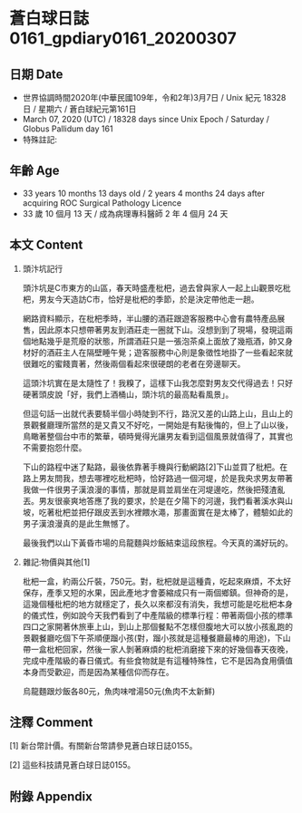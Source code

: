 [_metadata_:encoding]: - "utf-8"
[_metadata_:fileformat]: - "markdown"
[_metadata_:MIME_type]: - "text/plain"
[_metadata_:markdown_version]: - "commonmark version 0.29"
[_metadata_:markdown_spec]: - "https://spec.commonmark.org/0.29/"

# 蒼白球日誌0161_gpdiary0161_20200307 #

## 日期 Date ##

* 世界協調時間2020年(中華民國109年，令和2年)3月7日 / Unix 紀元 18328 日 / 星期六 / 蒼白球紀元第161日
* March 07, 2020 (UTC) / 18328 days since Unix Epoch / Saturday / Globus Pallidum day 161
* 特殊註記:

## 年齡 Age ##

* 33 years 10 months 13 days old / 2 years 4 months 24 days after acquiring ROC Surgical Pathology Licence
* 33 歲 10 個月 13 天 / 成為病理專科醫師 2 年 4 個月 24 天

## 本文 Content ##

1. 頭汴坑記行

    頭汴坑是C市東方的山區，春天時盛產枇杷，過去曾與家人一起上山觀景吃枇杷，男友今天造訪C市，恰好是枇杷的季節，於是決定帶他走一趟。

    網路資料顯示，在枇杷季時，半山腰的酒莊跟遊客服務中心會有農特產品展售，因此原本只想帶著男友到酒莊走一圈就下山。沒想到到了現場，發現這兩個地點幾乎是荒廢的狀態，所謂酒莊只是一張泡茶桌上面放了幾瓶酒，帥又身材好的酒莊主人在隔壁睡午覺；遊客服務中心則是象徵性地掛了一些看起來就很難吃的蜜餞賣著，然後兩個看起來很硬朗的老者在旁邊聊天。

    這頭汴坑實在是太隨性了！我糗了，這樣下山我怎麼對男友交代得過去！只好硬著頭皮說「好，我們上酒桶山，頭汴坑的最高點看風景」。

    但這句話一出就代表要騎半個小時陡到不行，路況又差的山路上山，且山上的景觀餐廳理所當然的是又貴又不好吃，一開始是有點後悔的，但上了山以後，鳥瞰著整個台中市的繁華，頓時覺得光讓男友看到這個風景就值得了，其實也不需要抱怨什麼。

    下山的路程中迷了點路，最後依靠著手機與行動網路[2]下山並買了枇杷。在路上男友問我，想去哪裡吃枇杷時，恰好路過一個河堤，於是我央求男友帶著我做一件很男子漢浪漫的事情，那就是肩並肩坐在河堤邊吃，然後把殘渣亂丟。男友很豪爽地答應了我的要求，於是在夕陽下的河邊，我們看著溪水與山坡，吃著枇杷並把仔跟皮丟到水裡餵水澠，那畫面實在是太棒了，體驗如此的男子漢浪漫真的是此生無憾了。

    最後我們以山下黃昏市場的烏龍麵與炒飯結束這段旅程。今天真的滿好玩的。

2. 雜記:物價與其他[1]

    枇杷一盒，約兩公斤裝，750元。對，枇杷就是這種貴，吃起來麻煩，不太好保存，產季又短的水果，因此產地才會萎縮成只有一兩個鄉鎮。但神奇的是，這幾個種枇杷的地方就穩定了，長久以來都沒有消失，我想可能是吃枇杷本身的儀式性，例如說今天我們看到了中產階級的標準行程：帶著兩個小孩的標準四口之家開著休旅車上山，到山上那個餐點不怎樣但腹地大可以放小孩亂跑的景觀餐廳吃個下午茶順便蹓小孩(對，蹓小孩就是這種餐廳最棒的用途)，下山帶一盒枇杷回家，然後一家人剝著麻煩的枇杷消磨接下來的好幾個春天夜晚，完成中產階級的春日儀式。有些食物就是有這種特殊性，它不是因為食用價值本身而受歡迎，而是因為某種信仰而存在。

    烏龍麵跟炒飯各80元，魚肉味噌湯50元(魚肉不太新鮮)

## 注釋 Comment ##

[1] 新台幣計價。有關新台幣請參見蒼白球日誌0155。

[2] 這些科技請見蒼白球日誌0155。

## 附錄 Appendix ##
